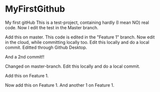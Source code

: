 # MyFirstGithub
My first gitHub
This is a test-project, containing hardly (I mean NO) real code.
Now I edit the test in the Master branch.

Add this on master.
This code is edited in the "Feature 1" branch.
Now edit in the cloud, while committing locally too.
Edit this locally and do a local commit.
Editted through Github Desktop.


And a 2nd commit!!


Changed on master-branch.
Edit this locally and do a local commit.

Add this on Feature 1.

Now add this on Feature 1.
And another 1 on Feature 1.
